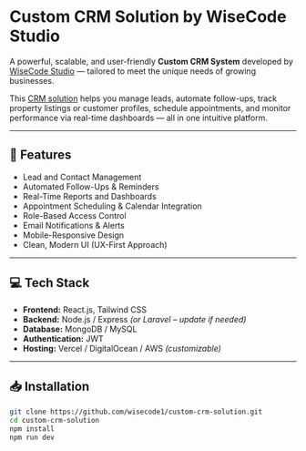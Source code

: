 # Custom CRM Solution by WiseCode Studio

A powerful, scalable, and user-friendly **Custom CRM System** developed by [WiseCode Studio](https://wisecodestudio.com/) — tailored to meet the unique needs of growing businesses.

This <a href="[https://example.com](https://wisecodestudio.com/)">CRM solution</a> helps you manage leads, automate follow-ups, track property listings or customer profiles, schedule appointments, and monitor performance via real-time dashboards — all in one intuitive platform.

---

## 🔧 Features

- Lead and Contact Management  
- Automated Follow-Ups & Reminders  
- Real-Time Reports and Dashboards  
- Appointment Scheduling & Calendar Integration  
- Role-Based Access Control  
- Email Notifications & Alerts  
- Mobile-Responsive Design  
- Clean, Modern UI (UX-First Approach)

---

## 💻 Tech Stack

- **Frontend:** React.js, Tailwind CSS  
- **Backend:** Node.js / Express *(or Laravel – update if needed)*  
- **Database:** MongoDB / MySQL  
- **Authentication:** JWT  
- **Hosting:** Vercel / DigitalOcean / AWS *(customizable)*

---

## 📥 Installation

```bash
git clone https://github.com/wisecode1/custom-crm-solution.git
cd custom-crm-solution
npm install
npm run dev

